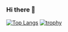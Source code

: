 ### Hi there 👋

<!--
**KawabataLemon/KawabataLemon** is a ✨ _special_ ✨ repository because its `README.md` (this file) appears on your GitHub profile.

Here are some ideas to get you started:

- 🔭 I’m currently working on ...
- 🌱 I’m currently learning ...
- 👯 I’m looking to collaborate on ...
- 🤔 I’m looking for help with ...
- 💬 Ask me about ...
- 📫 How to reach me: ...
- 😄 Pronouns: ...
- ⚡ Fun fact: ...
-->

[![Top Langs](https://github-readme-stats.vercel.app/api/top-langs/?username=KawabataLemon&layout=compact&theme=dracula)](https://github.com/anuraghazra/github-readme-stats)
[![trophy](https://github-profile-trophy.vercel.app/?username=KawabataLemon&theme=dracula)](https://github.com/ryo-ma/github-profile-trophy)


